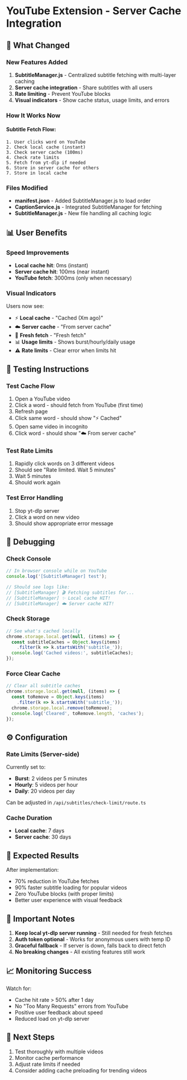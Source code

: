 # YouTube Extension - Server Cache Integration

## 🚀 What Changed

### New Features Added
1. **SubtitleManager.js** - Centralized subtitle fetching with multi-layer caching
2. **Server cache integration** - Share subtitles with all users
3. **Rate limiting** - Prevent YouTube blocks
4. **Visual indicators** - Show cache status, usage limits, and errors

### How It Works Now

#### Subtitle Fetch Flow:
```
1. User clicks word on YouTube
2. Check local cache (instant)
3. Check server cache (100ms)
4. Check rate limits
5. Fetch from yt-dlp if needed
6. Store in server cache for others
7. Store in local cache
```

### Files Modified
- **manifest.json** - Added SubtitleManager.js to load order
- **CaptionService.js** - Integrated SubtitleManager for fetching
- **SubtitleManager.js** - New file handling all caching logic

## 📊 User Benefits

### Speed Improvements
- **Local cache hit**: 0ms (instant)
- **Server cache hit**: 100ms (near instant)
- **YouTube fetch**: 3000ms (only when necessary)

### Visual Indicators
Users now see:
- ⚡ **Local cache** - "Cached (Xm ago)"
- ☁️ **Server cache** - "From server cache"  
- 🔄 **Fresh fetch** - "Fresh fetch"
- 📊 **Usage limits** - Shows burst/hourly/daily usage
- ⚠️ **Rate limits** - Clear error when limits hit

## 🔧 Testing Instructions

### Test Cache Flow
1. Open a YouTube video
2. Click a word - should fetch from YouTube (first time)
3. Refresh page
4. Click same word - should show "⚡ Cached"
5. Open same video in incognito
6. Click word - should show "☁️ From server cache"

### Test Rate Limits
1. Rapidly click words on 3 different videos
2. Should see "Rate limited. Wait 5 minutes"
3. Wait 5 minutes
4. Should work again

### Test Error Handling
1. Stop yt-dlp server
2. Click a word on new video
3. Should show appropriate error message

## 🐛 Debugging

### Check Console
```javascript
// In browser console while on YouTube
console.log('[SubtitleManager] test');

// Should see logs like:
// [SubtitleManager] 🎬 Fetching subtitles for...
// [SubtitleManager] ✨ Local cache HIT!
// [SubtitleManager] ☁️ Server cache HIT!
```

### Check Storage
```javascript
// See what's cached locally
chrome.storage.local.get(null, (items) => {
  const subtitleCaches = Object.keys(items)
    .filter(k => k.startsWith('subtitle_'));
  console.log('Cached videos:', subtitleCaches);
});
```

### Force Clear Cache
```javascript
// Clear all subtitle caches
chrome.storage.local.get(null, (items) => {
  const toRemove = Object.keys(items)
    .filter(k => k.startsWith('subtitle_'));
  chrome.storage.local.remove(toRemove);
  console.log('Cleared', toRemove.length, 'caches');
});
```

## ⚙️ Configuration

### Rate Limits (Server-side)
Currently set to:
- **Burst**: 2 videos per 5 minutes
- **Hourly**: 5 videos per hour
- **Daily**: 20 videos per day

Can be adjusted in `/api/subtitles/check-limit/route.ts`

### Cache Duration
- **Local cache**: 7 days
- **Server cache**: 30 days

## 🎯 Expected Results

After implementation:
- 70% reduction in YouTube fetches
- 90% faster subtitle loading for popular videos
- Zero YouTube blocks (with proper limits)
- Better user experience with visual feedback

## 🚨 Important Notes

1. **Keep local yt-dlp server running** - Still needed for fresh fetches
2. **Auth token optional** - Works for anonymous users with temp ID
3. **Graceful fallback** - If server is down, falls back to direct fetch
4. **No breaking changes** - All existing features still work

## 📈 Monitoring Success

Watch for:
- Cache hit rate > 50% after 1 day
- No "Too Many Requests" errors from YouTube
- Positive user feedback about speed
- Reduced load on yt-dlp server

## 🔄 Next Steps

1. Test thoroughly with multiple videos
2. Monitor cache performance
3. Adjust rate limits if needed
4. Consider adding cache preloading for trending videos